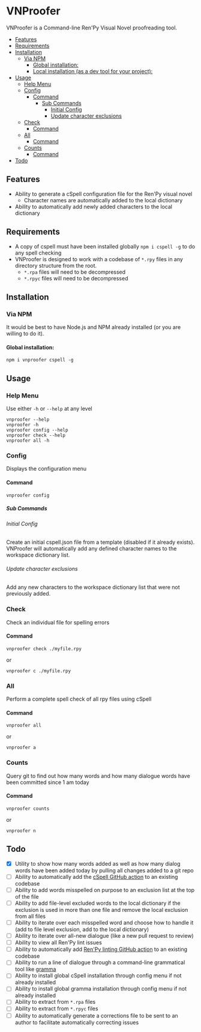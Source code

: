 # VNProofer
VNProofer is a Command-line Ren'Py Visual Novel proofreading tool.

<!-- TOC -->
- [Features](#features)
- [Requirements](#requirements)
- [Installation](#installation)
    - [Via NPM](#via-npm)
        - [Global installation:](#global-installation)
        - [Local installation (as a dev tool for your project):](#local-installation-as-a-dev-tool-for-your-project)
- [Usage](#usage)
    - [Help Menu](#help-menu)
    - [Config](#config)
        - [Command](#command)
            - [Sub Commands](#sub-commands)
                - [Initial Config](#initial-config)
                - [Update character exclusions](#update-character-exclusions)
    - [Check](#check)
        - [Command](#command)
    - [All](#all)
        - [Command](#command)
    - [Counts](#counts)
        - [Command](#command)
- [Todo](#todo)
<!-- /TOC -->

## Features
 - Ability to generate a cSpell configuration file for the Ren'Py visual novel
    - Character names are automatically added to the local dictionary
 - Ability to automatically add newly added characters to the local dictionary

## Requirements
 - A copy of cspell must have been installed globally `npm i cspell -g` to do any spell checking
 - VNProofer is designed to work with a codebase of `*.rpy` files in any directory structure from the root.
    - `*.rpa` files will need to be decompressed
    - `*.rpyc` files will need to be decompressed

## Installation

### Via NPM

It would be best to have Node.js and NPM already installed (or you are willing to do it).

#### Global installation:

```
npm i vnproofer cspell -g
```

## Usage

### Help Menu

Use either `-h` or `--help` at any level
```
vnproofer --help
vnproofer -h
vnproofer config --help
vnproofer check --help
vnproofer all -h
```

### Config

Displays the configuration menu

#### Command
```
vnproofer config
```

##### Sub Commands

###### Initial Config

Create an initial cspell.json file from a template (disabled if it already exists). VNProofer will automatically add any defined character names to the workspace dictionary list.

###### Update character exclusions

Add any new characters to the workspace dictionary list that were not previously added.

### Check

Check an individual file for spelling errors

#### Command
```
vnproofer check ./myfile.rpy
```
or
```
vnproofer c ./myfile.rpy
```

### All

Perform a complete spell check of all rpy files using cSpell

#### Command
```
vnproofer all
```
or
```
vnproofer a
```

### Counts

Query git to find out how many words and how many dialogue words have been committed since 1 am today

#### Command
```
vnproofer counts
```
or
```
vnproofer n
```

## Todo
- [x] Utility to show how many words added as well as how many dialog words have been added today by pulling all changes added to a git repo
- [ ] Ability to automatically add the [cSpell GitHub action](https://github.com/marketplace/actions/cspell-action) to an existing codebase
- [ ] Ability to add words misspelled on purpose to an exclusion list at the top of the file
- [ ] Ability to add file-level excluded words to the local dictionary if the exclusion is used in more than one file and remove the local exclusion from all files
- [ ] Ability to iterate over each misspelled word and choose how to handle it (add to file level exclusion, add to the local dictionary)
- [ ] Ability to iterate over all-new dialogue (like a new pull request to review)
- [ ] Ability to view all Ren'Py lint issues
- [ ] Ability to automatically add [Ren'Py linting GitHub action](https://github.com/marketplace/actions/lint-ren-py-project) to an existing codebase
- [ ] Ability to run a line of dialogue through a command-line grammatical tool like [gramma](https://caderek.github.io/gramma/)
- [ ] Ability to install global cSpell installation through config menu if not already installed
- [ ] Ability to install global gramma installation through config menu if not already installed
- [ ] Ability to extract from `*.rpa` files
- [ ] Ability to extract from `*.rpyc` files
- [ ] Ability to automatically generate a corrections file to be sent to an author to facilitate automatically correcting issues
